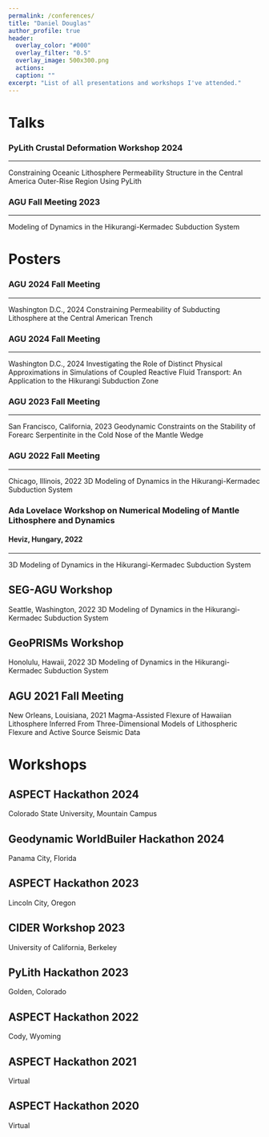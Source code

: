 ```yaml
---
permalink: /conferences/
title: "Daniel Douglas"
author_profile: true
header:
  overlay_color: "#000"
  overlay_filter: "0.5"
  overlay_image: 500x300.png
  actions:
  caption: ""
excerpt: "List of all presentations and workshops I've attended."
---
```


# Talks

### PyLith Crustal Deformation Workshop 2024
---
Constraining Oceanic Lithosphere Permeability Structure in the Central America Outer-Rise Region Using PyLith

### AGU Fall Meeting 2023
---
Modeling of Dynamics in the Hikurangi-Kermadec Subduction System

# Posters

### AGU 2024 Fall Meeting
---
Washington D.C., 2024
Constraining Permeability of Subducting Lithosphere at the Central American Trench

### AGU 2024 Fall Meeting
---
Washington D.C., 2024
Investigating the Role of Distinct Physical Approximations in Simulations of Coupled Reactive Fluid Transport: An Application to the Hikurangi Subduction Zone

### AGU 2023 Fall Meeting
---
San Francisco, California, 2023
Geodynamic Constraints on the Stability of Forearc Serpentinite in the Cold Nose of the Mantle Wedge

### AGU 2022 Fall Meeting
---
Chicago, Illinois, 2022
3D Modeling of Dynamics in the Hikurangi-Kermadec Subduction System

### Ada Lovelace Workshop on Numerical Modeling of Mantle Lithosphere and Dynamics
#### Heviz, Hungary, 2022
---
3D Modeling of Dynamics in the Hikurangi-Kermadec Subduction System

SEG-AGU Workshop
---
Seattle, Washington, 2022
3D Modeling of Dynamics in the Hikurangi-Kermadec Subduction System

GeoPRISMs Workshop
---
Honolulu, Hawaii, 2022
3D Modeling of Dynamics in the Hikurangi-Kermadec Subduction System

AGU 2021 Fall Meeting
---
New Orleans, Louisiana, 2021
Magma-Assisted Flexure of Hawaiian Lithosphere Inferred From Three-Dimensional Models of Lithospheric Flexure and Active Source Seismic Data

# Workshops

ASPECT Hackathon 2024
---
Colorado State University, Mountain Campus

Geodynamic WorldBuiler Hackathon 2024
---
Panama City, Florida

ASPECT Hackathon 2023
---
Lincoln City, Oregon

CIDER Workshop 2023
---
University of California, Berkeley

PyLith Hackathon 2023
---
Golden, Colorado

ASPECT Hackathon 2022
---
Cody, Wyoming

ASPECT Hackathon 2021
---
Virtual

ASPECT Hackathon 2020
---
Virtual
